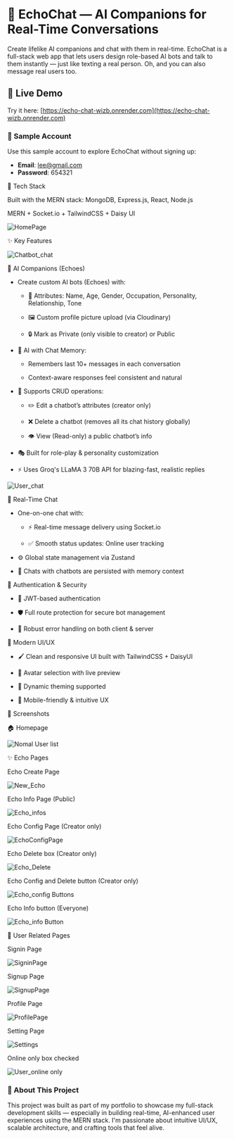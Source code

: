 # 🤖 EchoChat — AI Companions for Real-Time Conversations
Create lifelike AI companions and chat with them in real-time. EchoChat is a full-stack web app that lets users design role-based AI bots and talk to them instantly — just like texting a real person. Oh, and you can also message real users too.

## 🚀 Live Demo

Try it here: [https://echo-chat-wizb.onrender.com](https://echo-chat-wizb.onrender.com)

### 🧪 Sample Account

Use this sample account to explore EchoChat without signing up:

- **Email**: lee@gmail.com  
- **Password**: 654321

🌟 Tech Stack

Built with the MERN stack: MongoDB, Express.js, React, Node.js

MERN + Socket.io + TailwindCSS + Daisy UI

![HomePage](https://github.com/user-attachments/assets/4cfb1664-5512-4980-81d3-7b775c57920d)

✨ Key Features

![Chatbot_chat](https://github.com/user-attachments/assets/900ae88a-de4a-4cff-a90a-14923cf3224a)

🧠 AI Companions (Echoes)

* Create custom AI bots (Echoes) with:

  * 🧬 Attributes: Name, Age, Gender, Occupation, Personality, Relationship, Tone

  * 🖼️ Custom profile picture upload (via Cloudinary)

  * 🔒 Mark as Private (only visible to creator) or Public
 
* 🧠 AI with Chat Memory:

  * Remembers last 10+ messages in each conversation

  * Context-aware responses feel consistent and natural

* 🔁 Supports CRUD operations:

  * ✏️ Edit a chatbot’s attributes (creator only)

  * ❌ Delete a chatbot (removes all its chat history globally)

  * 👁️ View (Read-only) a public chatbot’s info 

* 🎭 Built for role-play & personality customization

* ⚡ Uses Groq's LLaMA 3 70B API for blazing-fast, realistic replies

![User_chat](https://github.com/user-attachments/assets/ba020d45-d7cd-4a65-a999-bbf4133947b0)

💬 Real-Time Chat

* One-on-one chat with:

  * ⚡ Real-time message delivery using Socket.io

  * ✅ Smooth status updates: Online user tracking

* ⚙️ Global state management via Zustand

* 💾 Chats with chatbots are persisted with memory context

🔐 Authentication & Security

* 🔑 JWT-based authentication

* 🛡️ Full route protection for secure bot management

* 🚨 Robust error handling on both client & server

💅 Modern UI/UX

* 🖌️ Clean and responsive UI built with TailwindCSS + DaisyUI

* 🎨 Avatar selection with live preview

* 🌙 Dynamic theming supported

* 📱 Mobile-friendly & intuitive UX

📸 Screenshots

🏠 Homepage

![Nomal User list](https://github.com/user-attachments/assets/e5865522-1523-451d-93e9-669640d6fd2c)

✨ Echo Pages

Echo Create Page

![New_Echo](https://github.com/user-attachments/assets/f73f9217-0405-4a46-8528-0ecf2485cc2a)

Echo Info Page (Public)

![Echo_infos](https://github.com/user-attachments/assets/ba2b506d-095b-48b7-9046-059218ae1622)

Echo Config Page (Creator only)

![EchoConfigPage](https://github.com/user-attachments/assets/f69e3178-a2f7-4821-a596-8e40e81ea9d7)

Echo Delete box (Creator only)

![Echo_Delete](https://github.com/user-attachments/assets/5a82684b-e408-4938-808a-ea6673003178)

Echo Config and Delete button (Creator only)

![Echo_config Buttons](https://github.com/user-attachments/assets/ea8c1358-0c47-4683-a5f8-da343836e623)

Echo Info button (Everyone)

![Echo_info Button](https://github.com/user-attachments/assets/35da178c-4ed1-4418-85ee-2149e81f3960)

🔐 User Related Pages

Signin Page

![SigninPage](https://github.com/user-attachments/assets/c1a365a5-28e7-4ce1-be8e-44d3b6d61f39)

Signup Page

![SignupPage](https://github.com/user-attachments/assets/fc1e819a-8d2e-4700-9b0a-3c6d8f00177a)

Profile Page

![ProfilePage](https://github.com/user-attachments/assets/4e186ff5-38a2-407c-882b-eb6b47f3670e)

Setting Page

![Settings](https://github.com/user-attachments/assets/b3a86b90-668a-4972-94ed-1336cc1f9472)

Online only box checked

![User_online only](https://github.com/user-attachments/assets/0b526669-df39-4e87-9704-60a166fcfaee)


### 💼 About This Project

This project was built as part of my portfolio to showcase my full-stack development skills — especially in building real-time, AI-enhanced user experiences using the MERN stack. I'm passionate about intuitive UI/UX, scalable architecture, and crafting tools that feel alive.
